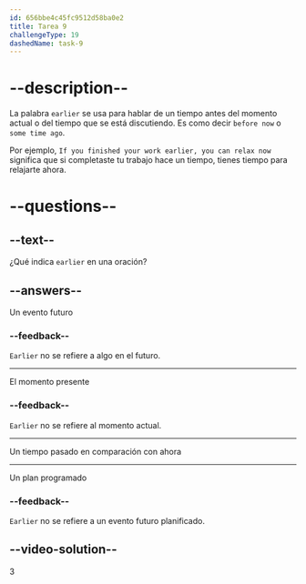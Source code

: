 ```yaml
---
id: 656bbe4c45fc9512d58ba0e2
title: Tarea 9
challengeType: 19
dashedName: task-9
---
```


# --description--

La palabra `earlier` se usa para hablar de un tiempo antes del momento actual o del tiempo que se está discutiendo. Es como decir `before now` o `some time ago`.

Por ejemplo, `If you finished your work earlier, you can relax now` significa que si completaste tu trabajo hace un tiempo, tienes tiempo para relajarte ahora.

# --questions--

## --text--

¿Qué indica `earlier` en una oración?

## --answers--

Un evento futuro

### --feedback--

`Earlier` no se refiere a algo en el futuro.

---

El momento presente

### --feedback--

`Earlier` no se refiere al momento actual.

---

Un tiempo pasado en comparación con ahora

---

Un plan programado

### --feedback--

`Earlier` no se refiere a un evento futuro planificado.

## --video-solution--

3
